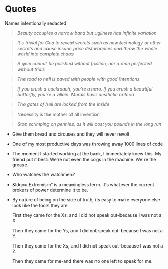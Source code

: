 # Quotes

Names intentionally redacted

<!-- If it comes as a gift from one's beloved even a pebble from the roadside will outshine any gem -->

> _Beauty occupies a narrow band but ugliness has infinite variation_

> _It's trivial for God to reveal secrets such as new technology or other secrets and cause insane price disturbances and throw the whole world into complete chaos_

> _A gem cannot be polished without friction, nor a man perfected without trials_

> _The road to hell is paved with people with good intentions_

> _If you crush a cockroach, you're a hero. If you crush a beautiful butterfly, you're a villain. Morals have aesthetic criteria_

> _The gates of hell are locked from the inside_

<!-- The world gets wider and wider and even the view I saw yesterday looks different to me today -->

>  Necessity is the mother of all invention

> _Stop scrimping on pennies, as it will cost you pounds in the long run_

- Give them bread and circuses and they will never revolt

- One of my most productive days was throwing away 1000 lines of code

- The moment I started working at the bank, I immediately knew this. My friend put it best: We're not even the cogs in the machine. We're the grease. 

- Who watches the watchmen?

- &ldqou;Extremism&rdquo; is a meaningless term. It's whatever the current brokers of power determine it to be. 

- By nature of being on the side of truth, its easy to make everyone else look like the fools they are

    First they came for the Xs, and I did not speak out-because I was not a X.

    Then they came for the Ys, and I did not speak out-because I was not a Y.

    Then they came for the Xs, and I did not speak out-because I was not a Z.

    Then they came for me-and there was no one left to speak for me.
